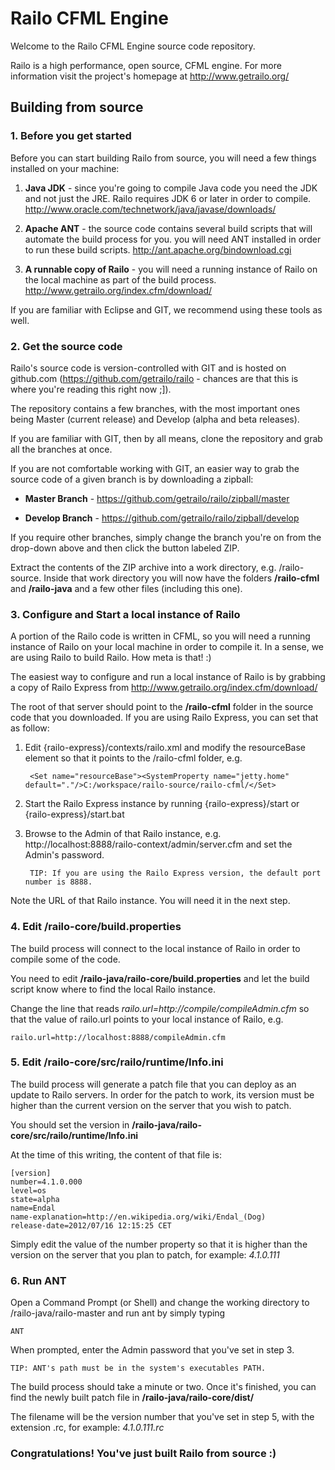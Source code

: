 Railo CFML Engine
=================

Welcome to the Railo CFML Engine source code repository.

Railo is a high performance, open source, CFML engine.  For more information visit the project's homepage at http://www.getrailo.org/


Building from source
--------------------


### 1. Before you get started

Before you can start building Railo from source, you will need a few things installed on your machine:

1. **Java JDK** - since you're going to compile Java code you need the JDK and not just the JRE.  Railo requires JDK 6 or later in order to compile.  http://www.oracle.com/technetwork/java/javase/downloads/

1. **Apache ANT** - the source code contains several build scripts that will automate the build process for you. you will need ANT installed in order to run these build scripts. http://ant.apache.org/bindownload.cgi

1. **A runnable copy of Railo** - you will need a running instance of Railo on the local machine as part of the build process. http://www.getrailo.org/index.cfm/download/

If you are familiar with Eclipse and GIT, we recommend using these tools as well.


### 2. Get the source code

Railo's source code is version-controlled with GIT and is hosted on github.com (https://github.com/getrailo/railo - chances are that this is where you're reading this right now ;]).

The repository contains a few branches, with the most important ones being Master (current release) and Develop (alpha and beta releases).

If you are familiar with GIT, then by all means, clone the repository and grab all the branches at once.

If you are not comfortable working with GIT, an easier way to grab the source code of a given branch is by downloading a zipball:

* **Master Branch** - https://github.com/getrailo/railo/zipball/master

* **Develop Branch** - https://github.com/getrailo/railo/zipball/develop

If you require other branches, simply change the branch you're on from the drop-down above and then click the button labeled ZIP.

Extract the contents of the ZIP archive into a work directory, e.g. /railo-source.  Inside that work directory you will now have the folders **/railo-cfml** and **/railo-java** and a few other files (including this one).


### 3. Configure and Start a local instance of Railo

A portion of the Railo code is written in CFML, so you will need a running instance of Railo on your local machine in order to compile it.  In a sense, we are using Railo to build Railo. How meta is that! :)

The easiest way to configure and run a local instance of Railo is by grabbing a copy of Railo Express from http://www.getrailo.org/index.cfm/download/

The root of that server should point to the **/railo-cfml** folder in the source code that you downloaded.  If you are using Railo Express, you can set that as follow:

1. Edit {railo-express}/contexts/railo.xml and modify the resourceBase element so that it points to the /railo-cfml folder, e.g.

        <Set name="resourceBase"><SystemProperty name="jetty.home" default="."/>C:/workspace/railo-source/railo-cfml/</Set>

2. Start the Railo Express instance by running {railo-express}/start or {railo-express}/start.bat

3. Browse to the Admin of that Railo instance, e.g. http://localhost:8888/railo-context/admin/server.cfm and set the Admin's password.

        TIP: If you are using the Railo Express version, the default port number is 8888.

Note the URL of that Railo instance.  You will need it in the next step.


### 4. Edit /railo-core/build.properties

The build process will connect to the local instance of Railo in order to compile some of the code.  

You need to edit **/railo-java/railo-core/build.properties** and let the build script know where to find the local Railo instance.  

Change the line that reads *railo.url=http://compile/compileAdmin.cfm* so that the value of railo.url points to your local instance of Railo, e.g.
    
    railo.url=http://localhost:8888/compileAdmin.cfm


### 5. Edit /railo-core/src/railo/runtime/Info.ini

The build process will generate a patch file that you can deploy as an update to Railo servers.  In order for the patch to work, its version must be higher than the current version on the server that you wish to patch.

You should set the version in **/railo-java/railo-core/src/railo/runtime/Info.ini**

At the time of this writing, the content of that file is:

    [version]
    number=4.1.0.000
    level=os
    state=alpha
    name=Endal
    name-explanation=http://en.wikipedia.org/wiki/Endal_(Dog)
    release-date=2012/07/16 12:15:25 CET

Simply edit the value of the number property so that it is higher than the version on the server that you plan to patch, for example: *4.1.0.111*


### 6. Run ANT

Open a Command Prompt (or Shell) and change the working directory to /railo-java/railo-master and run ant by simply typing 

    ANT

When prompted, enter the Admin password that you've set in step 3.

    TIP: ANT's path must be in the system's executables PATH.

The build process should take a minute or two.  Once it's finished, you can find the newly built patch file in **/railo-java/railo-core/dist/**

The filename will be the version number that you've set in step 5, with the extension .rc, for example: *4.1.0.111.rc*


### Congratulations!  You've just built Railo from source :)
